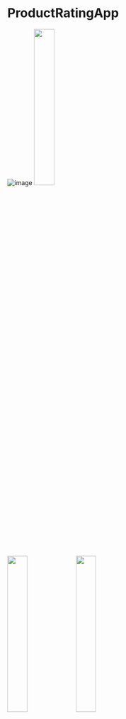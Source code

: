 # ProductRatingApp

![image]()
<img src="https://github.com/user-attachments/assets/8e0e6729-d7e5-4ce9-bf27-db2878050cf3" width="30%" >

<img src="https://github.com/user-attachments/assets/36deb548-7d19-456c-a926-b275aec0e6d9" width="30%" >


<img src="https://github.com/user-attachments/assets/a6d8b4d1-f8db-49fc-84a2-298bdd11e6b5" width="30%" >


